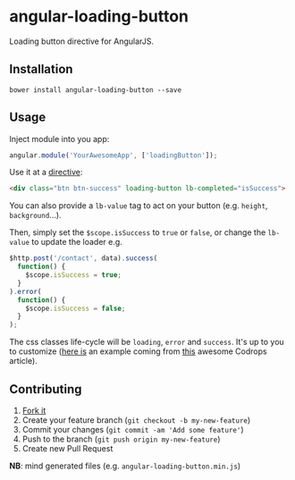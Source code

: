 # angular-loading-button

Loading button directive for AngularJS.

## Installation

`bower install angular-loading-button --save`

## Usage

Inject module into you app:

```javascript
angular.module('YourAwesomeApp', ['loadingButton']);
```

Use it at a [directive](http://docs.angularjs.org/guide/directive):

```html
<div class="btn btn-success" loading-button lb-completed="isSuccess">
```

You can also provide a `lb-value` tag to act on your button (e.g. `height`, `background`...).

Then, simply set the `$scope.isSuccess` to `true` or `false`, or change the `lb-value` to update the loader e.g.

```javascript
$http.post('/contact', data).success(
  function() {
    $scope.isSuccess = true;
  }
).error(
  function() {
    $scope.isSuccess = false;
  }
);
```

The css classes life-cycle will be `loading`, `error` and `success`. It's up to you to customize ([here is](http://angular-loading-button.tiste.io) an example coming from [this](http://tympanus.net/Tutorials/CircularProgressButton/) awesome Codrops article).

## Contributing

1. [Fork it](http://github.com/tiste/angular-loading-button/fork)
2. Create your feature branch (`git checkout -b my-new-feature`)
3. Commit your changes (`git commit -am 'Add some feature'`)
4. Push to the branch (`git push origin my-new-feature`)
5. Create new Pull Request

**NB**: mind generated files (e.g. `angular-loading-button.min.js`)
